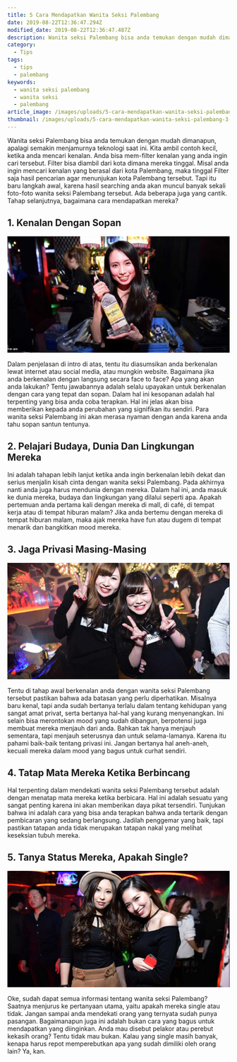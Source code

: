 ```yaml
---
title: 5 Cara Mendapatkan Wanita Seksi Palembang
date: 2019-08-22T12:36:47.294Z
modified_date: 2019-08-22T12:36:47.487Z
description: Wanita seksi Palembang bisa anda temukan dengan mudah dimanapun, apalagi semakin menjamurnya teknologi saat ini. 
category:
  - Tips
tags:
  - tips
  - palembang
keywords:
  - wanita seksi palembang
  - wanita seksi
  - palembang
article_image: /images/uploads/5-cara-mendapatkan-wanita-seksi-palembang-3.jpg
thumbnail: /images/uploads/5-cara-mendapatkan-wanita-seksi-palembang-3-003.jpg
---
```

Wanita seksi Palembang bisa anda temukan dengan mudah dimanapun, apalagi semakin menjamurnya teknologi saat ini. Kita ambil contoh kecil, ketika anda mencari kenalan. Anda bisa mem-filter kenalan yang anda ingin cari tersebut. Filter bisa diambil dari kota dimana mereka tinggal. Misal anda ingin mencari kenalan yang berasal dari kota Palembang, maka tinggal Filter saja hasil pencarian agar menunjukan kota Palembang tersebut. Tapi itu baru langkah awal, karena hasil searching anda akan muncul banyak sekali foto-foto wanita seksi Palembang tersebut. Ada beberapa juga yang cantik. Tahap selanjutnya, bagaimana cara mendapatkan mereka?



## 1. Kenalan Dengan Sopan

![5 Cara Mendapatkan Wanita Seksi Palembang](/images/uploads/5-cara-mendapatkan-wanita-seksi-palembang-3.jpg)

Dalam penjelasan di intro di atas, tentu itu diasumsikan anda berkenalan lewat internet atau social media, atau mungkin website. Bagaimana jika anda berkenalan dengan langsung secara face to face? Apa yang akan anda lakukan? Tentu jawabannya adalah selalu upayakan untuk berkenalan dengan cara yang tepat dan sopan. Dalam hal ini kesopanan adalah hal terpenting yang bisa anda coba terapkan. Hal ini jelas akan bisa memberikan kepada anda perubahan yang signifikan itu sendiri. Para wanita seksi Palembang ini akan merasa nyaman dengan anda karena anda tahu sopan santun tentunya.



## 2. Pelajari Budaya, Dunia Dan Lingkungan Mereka

Ini adalah tahapan lebih lanjut ketika anda ingin berkenalan lebih dekat dan serius menjalin kisah cinta dengan wanita seksi Palembang. Pada akhirnya nanti anda juga harus mendunia dengan mereka. Dalam hal ini, anda masuk ke dunia mereka, budaya dan lingkungan yang dilalui seperti apa. Apakah pertemuan anda pertama kali dengan mereka di mall, di café, di tempat kerja atau di tempat hiburan malam? Jika anda bertemu dengan mereka di tempat hiburan malam, maka ajak mereka have fun atau dugem di tempat menarik dan bangkitkan mood mereka.



## 3. Jaga Privasi Masing-Masing

![5 Cara Mendapatkan Wanita Seksi Palembang](/images/uploads/5-cara-mendapatkan-wanita-seksi-palembang-2.jpg)

Tentu di tahap awal berkenalan anda dengan wanita seksi Palembang tersebut pastikan bahwa ada batasan yang perlu diperhatikan. Misalnya baru kenal, tapi anda sudah bertanya terlalu dalam tentang kehidupan yang sangat amat privat, serta bertanya hal-hal yang kurang menyenangkan. Ini selain bisa merontokan mood yang sudah dibangun, berpotensi juga membuat mereka menjauh dari anda. Bahkan tak hanya menjauh sementara, tapi menjauh seterusnya dan untuk selama-lamanya. Karena itu pahami baik-baik tentang privasi ini. Jangan bertanya hal aneh-aneh, kecuali mereka dalam mood yang bagus untuk curhat sendiri.



## 4. Tatap Mata Mereka Ketika Berbincang

Hal terpenting dalam mendekati wanita seksi Palembang tersebut adalah dengan menatap mata mereka ketika berbicara. Hal ini adalah sesuatu yang sangat penting karena ini akan memberikan daya pikat tersendiri. Tunjukan bahwa ini adalah cara yang bisa anda terapkan bahwa anda tertarik dengan pembicaran yang sedang berlangsung. Jadilah penggemar yang baik, tapi pastikan tatapan anda tidak merupakan tatapan nakal yang melihat keseksian tubuh mereka.



## 5. Tanya Status Mereka, Apakah Single?

![5 Cara Mendapatkan Wanita Seksi Palembang](/images/uploads/5-cara-mendapatkan-wanita-seksi-palembang-1.jpg)

Oke, sudah dapat semua informasi tentang wanita seksi Palembang? Saatnya menjurus ke pertanyaan utama, yaitu apakah mereka single atau tidak. Jangan sampai anda mendekati orang yang ternyata sudah punya pasangan. Bagaimanapun juga ini adalah bukan cara yang bagus untuk mendapatkan yang diinginkan. Anda mau disebut pelakor atau perebut kekasih orang? Tentu tidak mau bukan. Kalau yang single masih banyak, kenapa harus repot memperebutkan apa yang sudah dimiliki oleh orang lain? Ya, kan.
